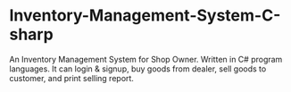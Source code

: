 # Inventory-Management-System-C-sharp
An Inventory Management System for Shop Owner. Written in C# program languages. It can login &amp; signup, buy goods from dealer, sell goods to customer, and print selling report. 
